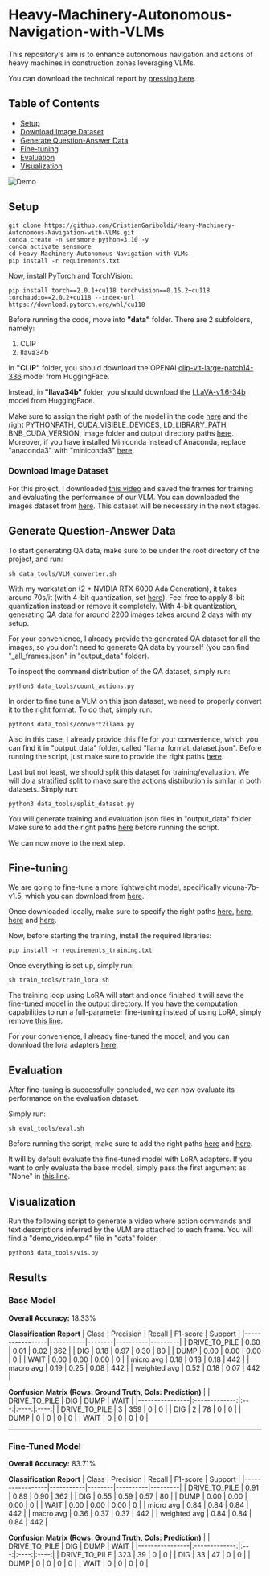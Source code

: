 # Heavy-Machinery-Autonomous-Navigation-with-VLMs
This repository's aim is to enhance autonomous navigation and actions of heavy machines in construction zones leveraging VLMs.

You can download the technical report by [pressing here](docs/report.pdf).


## Table of Contents
- [Setup](#setup)
- [Download Image Dataset](#download-image-dataset)
- [Generate Question-Answer Data](#generate-question-answer-data)
- [Fine-tuning](#fine-tuning)
- [Evaluation](#evaluation)
- [Visualization](#visualization)



![Demo](./imgs/video.gif)

## Setup

```
git clone https://github.com/CristianGariboldi/Heavy-Machinery-Autonomous-Navigation-with-VLMs.git
conda create -n sensmore python=3.10 -y
conda activate sensmore
cd Heavy-Machinery-Autonomous-Navigation-with-VLMs
pip install -r requirements.txt
```

Now, install PyTorch and TorchVision:
```
pip install torch==2.0.1+cu118 torchvision==0.15.2+cu118 torchaudio==2.0.2+cu118 --index-url https://download.pytorch.org/whl/cu118
```

Before running the code, move into **"data"** folder. There are 2 subfolders, namely:

1) CLIP
2) llava34b

In **"CLIP"** folder, you should download the OPENAI [clip-vit-large-patch14-336](https://huggingface.co/openai/clip-vit-large-patch14-336/tree/main) model from HuggingFace.

Instead, in **"llava34b"** folder, you should download the [LLaVA-v1.6-34b](https://huggingface.co/liuhaotian/llava-v1.6-34b/tree/main) model from HuggingFace.

Make sure to assign the right path of the model in the code [here](https://github.com/CristianGariboldi/Heavy-Machinery-Autonomous-Navigation-with-VLMs/blob/main/data_tools/QA_data_generation.py#L24) and the right PYTHONPATH, CUDA_VISIBLE_DEVICES, LD_LIBRARY_PATH, BNB_CUDA_VERSION, image folder and output directory paths [here](https://github.com/CristianGariboldi/Heavy-Machinery-Autonomous-Navigation-with-VLMs/blob/main/data_tools/VLM_converter.sh#L2-L19). Moreover, if you have installed Miniconda instead of Anaconda, replace "anaconda3" with "miniconda3" [here](https://github.com/CristianGariboldi/Heavy-Machinery-Autonomous-Navigation-with-VLMs/blob/main/data_tools/VLM_converter.sh#L16).


### Download Image Dataset

For this project, I downloaded [this video](https://www.youtube.com/watch?v=o5LxOWSQSIk&ab_channel=Gurka) and saved the frames for training and evaluating the performance of our VLM. You can downloaded the images dataset from [here](https://drive.google.com/file/d/1pHnbxObL3RV4dd0LCcmqnf02Gf2rgnEc/view?usp=sharing). This dataset will be necessary in the next stages.


## Generate Question-Answer Data

To start generating QA data, make sure to be under the root directory of the project, and run:

```
sh data_tools/VLM_converter.sh
```

With my workstation (2 * NVIDIA RTX 6000 Ada Generation), it takes around 70s/it (with 4-bit quantization, set [here](https://github.com/CristianGariboldi/Heavy-Machinery-Autonomous-Navigation-with-VLMs/blob/main/data_tools/QA_data_generation.py#L34)). Feel free to apply 8-bit quantization instead or remove it completely. With 4-bit quantization, generating QA data for around 2200 images takes around 2 days with my setup.

For your convenience, I already provide the generated QA dataset for all the images, so you don't need to generate QA data by yourself (you can find "_all_frames.json" in "output_data" folder).

To inspect the command distribution of the QA dataset, simply run:

```
python3 data_tools/count_actions.py
```

In order to fine tune a VLM on this json dataset, we need to properly convert it to the right format. To do that, simply run:

```
python3 data_tools/convert2llama.py
```

Also in this case, I already provide this file for your convenience, which you can find it in "output_data" folder, called "llama_format_dataset.json". Before running the script, just make sure to provide the right paths [here](https://github.com/CristianGariboldi/Heavy-Machinery-Autonomous-Navigation-with-VLMs/blob/main/data_tools/convert2llama.py#L61-L67).

Last but not least, we should split this dataset for training/evaluation. We will do a stratified split to make sure the actions distribution is similar in both datasets. Simply run:

```
python3 data_tools/split_dataset.py
```

You will generate training and evaluation json files in "output_data" folder. Make sure to add the right paths [here](https://github.com/CristianGariboldi/Heavy-Machinery-Autonomous-Navigation-with-VLMs/blob/main/data_tools/split_dataset.py#L89-L92) before running the script.

We can now move to the next step.


## Fine-tuning

We are going to fine-tune a more lightweight model, specifically vicuna-7b-v1.5, which you can download from [here](https://huggingface.co/rb93dett/Senna/tree/main).

Once downloaded locally, make sure to specify the right paths [here](https://github.com/CristianGariboldi/Heavy-Machinery-Autonomous-Navigation-with-VLMs/blob/main/train_tools/train_lora.sh#L3-L5), [here](https://github.com/CristianGariboldi/Heavy-Machinery-Autonomous-Navigation-with-VLMs/blob/main/train_tools/train_lora.sh#L20-L22), [here](https://github.com/CristianGariboldi/Heavy-Machinery-Autonomous-Navigation-with-VLMs/blob/main/train_tools/train_lora.sh#L24-L25) and [here](https://github.com/CristianGariboldi/Heavy-Machinery-Autonomous-Navigation-with-VLMs/blob/main/train_tools/train_lora.sh#L32).

Now, before starting the training, install the required libraries:

```
pip install -r requirements_training.txt
```

Once everything is set up, simply run:

```
sh train_tools/train_lora.sh
```

The training loop using LoRA will start and once finished it will save the fine-tuned model in the output directory.
If you have the computation capabilities to run a full-parameter fine-tuning instead of using LoRA, simply remove [this line](https://github.com/CristianGariboldi/Heavy-Machinery-Autonomous-Navigation-with-VLMs/blob/main/train_tools/train_lora.sh#L26).


For your convenience, I already fine-tuned the model, and you can download the lora adapters [here](https://drive.google.com/file/d/1I-aqX7SolrQqQbo38npbIw4Rj2xhtvUS/view?usp=sharing).


## Evaluation

After fine-tuning is successfully concluded, we can now evaluate its performance on the evaluation dataset.

Simply run:

```
sh eval_tools/eval.sh
```

Before running the script, make sure to add the right paths [here](https://github.com/CristianGariboldi/Heavy-Machinery-Autonomous-Navigation-with-VLMs/blob/main/eval_tools/eval.py#L141-L144) and [here](https://github.com/CristianGariboldi/Heavy-Machinery-Autonomous-Navigation-with-VLMs/blob/main/eval_tools/eval.sh#L1-L2).

It will by default evaluate the fine-tuned model with LoRA adapters. If you want to only evaluate the base model, simply pass the first argument as "None" in [this line](https://github.com/CristianGariboldi/Heavy-Machinery-Autonomous-Navigation-with-VLMs/blob/main/eval_tools/eval.py#L148).


## Visualization

Run the following script to generate a video where action commands and text descriptions inferred by the VLM are attached to each frame. You will find a "demo_video.mp4" file in "data" folder.

```
python3 data_tools/vis.py
```

## Results

### Base Model

**Overall Accuracy:** 18.33%


**Classification Report**
| Class           | Precision | Recall | F1-score | Support |
|-----------------|-----------|--------|----------|---------|
| DRIVE_TO_PILE   | 0.60      | 0.01   | 0.02     | 362     |
| DIG             | 0.18      | 0.97   | 0.30     | 80      |
| DUMP            | 0.00      | 0.00   | 0.00     | 0       |
| WAIT            | 0.00      | 0.00   | 0.00     | 0       |
| micro avg       | 0.18      | 0.18   | 0.18     | 442     |
| macro avg       | 0.19      | 0.25   | 0.08     | 442     |
| weighted avg    | 0.52      | 0.18   | 0.07     | 442     |


**Confusion Matrix (Rows: Ground Truth, Cols: Prediction)**
|                | DRIVE_TO_PILE | DIG | DUMP | WAIT |
|----------------|:-------------:|:---:|:----:|:----:|
| DRIVE_TO_PILE  |      3        | 359 |  0   |  0   |
| DIG            |      2        | 78  |  0   |  0   |
| DUMP           |      0        |  0  |  0   |  0   |
| WAIT           |      0        |  0  |  0   |  0   |

---

### Fine-Tuned Model

**Overall Accuracy:** 83.71%


**Classification Report**
| Class           | Precision | Recall | F1-score | Support |
|-----------------|-----------|--------|----------|---------|
| DRIVE_TO_PILE   | 0.91      | 0.89   | 0.90     | 362     |
| DIG             | 0.55      | 0.59   | 0.57     | 80      |
| DUMP            | 0.00      | 0.00   | 0.00     | 0       |
| WAIT            | 0.00      | 0.00   | 0.00     | 0       |
| micro avg       | 0.84      | 0.84   | 0.84     | 442     |
| macro avg       | 0.36      | 0.37   | 0.37     | 442     |
| weighted avg    | 0.84      | 0.84   | 0.84     | 442     |


**Confusion Matrix (Rows: Ground Truth, Cols: Prediction)**
|                | DRIVE_TO_PILE | DIG | DUMP | WAIT |
|----------------|:-------------:|:---:|:----:|:----:|
| DRIVE_TO_PILE  |     323       | 39  |  0   |  0   |
| DIG            |     33        | 47  |  0   |  0   |
| DUMP           |      0        |  0  |  0   |  0   |
| WAIT           |      0        |  0  |  0   |  0   |
